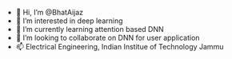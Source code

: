 - 👋 Hi, I’m @BhatAijaz
- 👀 I’m interested in deep learning
- 🌱 I’m currently learning attention based DNN
- 💞️ I’m looking to collaborate on DNN for user application
- 📫 Electrical Engineering, Indian Institue of Technology Jammu

<!---
2019pee0029/2019pee0029 is a ✨ special ✨ repository because its `README.md` (this file) appears on your GitHub profile.
You can click the Preview link to take a look at your changes.
--->
